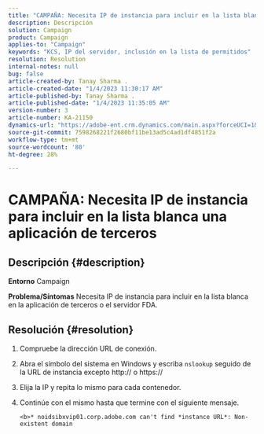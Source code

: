 ```yaml
---
title: "CAMPAÑA: Necesita IP de instancia para incluir en la lista blanca una aplicación de terceros"
description: Descripción
solution: Campaign
product: Campaign
applies-to: "Campaign"
keywords: "KCS, IP del servidor, inclusión en la lista de permitidos"
resolution: Resolution
internal-notes: null
bug: false
article-created-by: Tanay Sharma .
article-created-date: "1/4/2023 11:30:17 AM"
article-published-by: Tanay Sharma .
article-published-date: "1/4/2023 11:35:05 AM"
version-number: 3
article-number: KA-21150
dynamics-url: "https://adobe-ent.crm.dynamics.com/main.aspx?forceUCI=1&pagetype=entityrecord&etn=knowledgearticle&id=57c7d027-238c-ed11-81ac-6045bd006a22"
source-git-commit: 7598268221f2680bf11be13ad5c4ad1df4851f2a
workflow-type: tm+mt
source-wordcount: '80'
ht-degree: 28%

---
```


# CAMPAÑA: Necesita IP de instancia para incluir en la lista blanca una aplicación de terceros

## Descripción {#description}

<b>Entorno</b>
Campaign


<b>Problema/Síntomas</b>
Necesita IP de instancia para incluir en la lista blanca en la aplicación de terceros o el servidor FDA.


## Resolución {#resolution}


1. Compruebe la dirección URL de conexión.
2. Abra el símbolo del sistema en Windows y escriba `nslookup` seguido de la URL de instancia excepto http:// o https://
3. Elija la IP y repita lo mismo para cada contenedor.
4. Continúe con el mismo hasta que termine con el siguiente mensaje.

   `<b>* noidsibxvip01.corp.adobe.com can't find *instance URL*: Non-existent domain`

